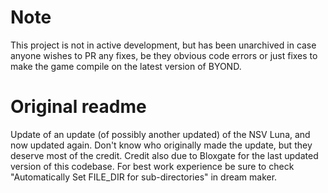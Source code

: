 # Note
This project is not in active development, but has been unarchived in case anyone wishes to PR any fixes, be they obvious code errors or just fixes to make the game compile on the latest version of BYOND.

# Original readme
Update of an update (of possibly another updated) of the NSV Luna, and now updated again. Don't know who originally made the update, but they deserve most of the credit. Credit also due to Bloxgate for the last updated version of this codebase. For best work experience be sure to check "Automatically Set FILE_DIR for sub-directories" in dream maker.
